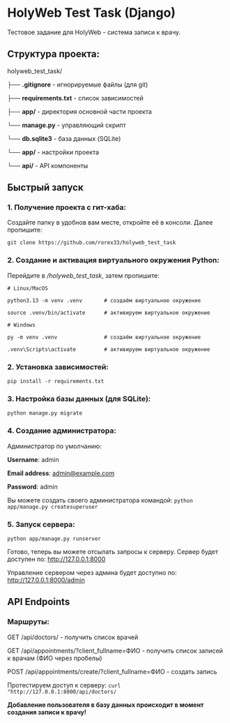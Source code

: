 # HolyWeb Test Task (Django)
Тестовое задание для HolyWeb - система записи к врачу.

## Структура проекта:
holyweb_test_task/

├── **.gitignore** - игнорируемые файлы (для git)
    
├── **requirements.txt** - список зависимостей
    
├── **app/** - директория основной части проекта
    
└── **manage.py** - управляющий скрипт
        
└── **db.sqlite3** - база данных (SQLite)
        
└── **app/** - настройки проекта
            
└── **api/** - API компоненты


## Быстрый запуск

### 1. Получение проекта с гит-хаба:
Создайте папку в удобнов вам месте, откройте её в консоли. Далее пропишите:

```
git clone https://github.com/rorex33/holyweb_test_task
```

### 2. Создание и активация виртуального окружения Python:
Перейдите в */holyweb_test_task*, затем пропишите:
```
# Linux/MacOS

python3.13 -m venv .venv       # создаём виртуальное окружение

source .venv/bin/activate      # активируем виртуальное окружение
```

```
# Windows

py -m venv .venv               # создаём виртуальное окружение

.venv\Scripts\activate         # активируем виртуальное окружение
```

### 2. Установка зависимостей:
`pip install -r requirements.txt`

### 3. Настройка базы данных (для SQLite):
`python manage.py migrate`

### 4. Создание администратора:
Администратор по умолчанию:

**Username**: admin

**Email address**: admin@example.com

**Password**: admin

Вы можете создать своего администратора командой:
`python app/manage.py createsuperuser `

### 5. Запуск сервера:
`python app/manage.py runserver `

Готово, теперь вы можете отсылать запросы к серверу.
Сервер будет доступен по: http://127.0.0.1:8000

Управление сервером через админа будет доступно по: http://127.0.0.1:8000/admin

## API Endpoints

### Маршруты:

GET /api/doctors/ - получить список врачей
 
GET /api/appointments/?client_fullname=ФИО - получить список записей к врачам (ФИО через пробелы)

POST /api/appointments/create/?client_fullname=ФИО - создать запись 

Протестируем доступ к серверу: `curl "http://127.0.0.1:8000/api/doctors/`

**Добавление пользователя в базу данных происходит в момент создания записи к врачу!**
